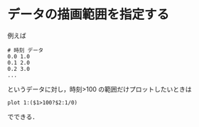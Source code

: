 # データの描画範囲を指定する

例えば

```dat
# 時刻 データ
0.0 1.0
0.1 2.0
0.2 3.0
...
```

というデータに対し，時刻>100 の範囲だけプロットしたいときは

```gnuplot
plot 1:($1>100?$2:1/0)
```

でできる．
